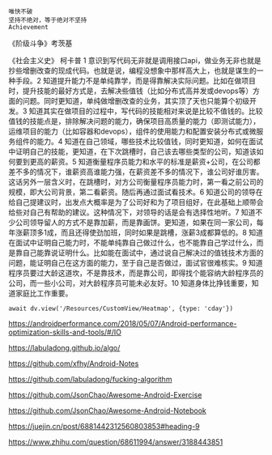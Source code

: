 ```ad-hint
唯快不破
坚持不绝对，等于绝对不坚持
Achievement 

```
《阶级斗争》考茨基

《社会主义史》 柯卡普
1 意识到写代码无非就是调用接口api，做业务无非也就是抄些增删改查的现成代码。也就是说，编程没想象中那样高大上，也就是谋生的一种手段。2 知道提升能力不是单纯靠学，而是得靠解决实际问题。比如在做项目时，提升技能的最好方式是，去解决些值钱（比如分布式高并发或devops等）方面的问题。同时更知道，单纯做增删改查的业务，其实顶了天也只能算个初级开发。3 知道其实在做项目的过程中，写代码的技能相对来说是比较不值钱的。比较值钱的技能点是，排除解决问题的能力，确保项目高质量的能力（即测试能力），运维项目的能力（比如容器和devops），组件的使用能力和配置安装分布式或微服务组件的能力。4 知道在自己领域，哪些技术比较值钱，同时更知道，如何在面试中证明自己的技能，更知道，在下次跳槽时，自己该去哪些类型的公司，知道该如何要到更高的薪资。5 知道衡量程序员能力和水平的标准是薪资+公司，在公司都差不多的情况下，谁薪资高谁能力强，在薪资差不多的情况下，谁公司好谁厉害。这话另外一层含义时，在跳槽时，对方公司衡量程序员能力时，第一看之前公司的规模，即大公司背景，第二看薪资。随后再通过面试看技术。6 知道公司的领导在给自己提建议时，出发点大概率是为了公司好和为了项目组好，在此基础上顺带会给些对自己有帮助的建议。这种情况下，对领导的话是会有选择性地听。7 知道不少公司领导留人的方式不是靠加薪，而是靠画饼。更知道，如果在同一家公司，每年涨薪顶多1成，而且还得使劲加班，同时如果是跳槽，涨薪3成都算低的。8 知道在面试中证明自己能力时，不能单纯靠自己做过什么，也不能靠自己学过什么，而是靠自己能靠说证明什么。比如能在面试中，通过说自己解决过的值钱技术方面的问题，能证明自己在这方面的能力，至于自己是否做过，面试官很难核实。9 知道程序员要过大龄这道坎，不是靠技术，而是靠公司，即得找个能容纳大龄程序员的公司，而一些小公司，对大龄程序员可能未必友好。10 知道身体比挣钱重要，知道家庭比工作重要。


```dataviewjs
await dv.view('/Resources/CustomView/Heatmap', {type: 'cday'})

```

<https://androidperformance.com/2018/05/07/Android-performance-optimization-skills-and-tools/#/IO>

<https://labuladong.github.io/algo/>

<https://github.com/xfhy/Android-Notes>

<https://github.com/labuladong/fucking-algorithm>

<https://github.com/JsonChao/Awesome-Android-Exercise>

<https://github.com/JsonChao/Awesome-Android-Notebook>

<https://juejin.cn/post/6881442312560803853#heading-9>


https://www.zhihu.com/question/68611994/answer/3188443851





